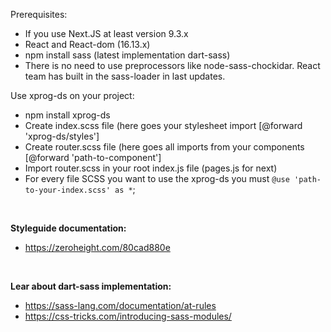 Prerequisites:
- If you use Next.JS at least version 9.3.x
- React and React-dom (16.13.x)
- npm install sass (latest implementation dart-sass)
- There is no need to use preprocessors like node-sass-chockidar. React team has built in the sass-loader in last updates.

Use xprog-ds on your project:
- npm install xprog-ds
- Create index.scss file (here goes your stylesheet import [@forward 'xprog-ds/styles']
- Create router.scss file (here goes all imports from your components [@forward 'path-to-component']
- Import router.scss in your root index.js file (pages.js for next)
- For every file SCSS you want to use the xprog-ds you must `@use 'path-to-your-index.scss' as *`; 

<br>

**Styleguide documentation:**
- https://zeroheight.com/80cad880e

<br>

**Lear about dart-sass implementation:**
- https://sass-lang.com/documentation/at-rules
- https://css-tricks.com/introducing-sass-modules/
